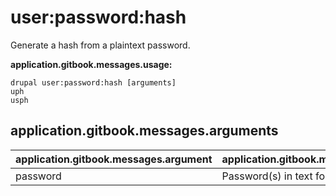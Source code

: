 # user:password:hash
Generate a hash from a plaintext password.

**application.gitbook.messages.usage:**
```
drupal user:password:hash [arguments]
uph
usph
```

## application.gitbook.messages.arguments
application.gitbook.messages.argument | application.gitbook.messages.details
---------|-------------
password | Password(s) in text format
